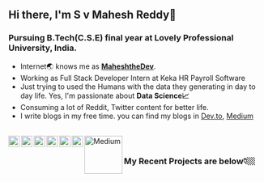 
## Hi there, I'm S v Mahesh Reddy👋
### Pursuing B.Tech(C.S.E) final year at Lovely Professional University, India.
* Internet🌏 knows me as [**MaheshtheDev**](https://www.google.com/search?q=maheshthedev). 
* Working as Full Stack Developer Intern at Keka HR Payroll Software
* Just trying to used the Humans with the data they generating in day to day life. Yes, I'm passionate about **Data Science📈**
* Consuming a lot of Reddit, Twitter content for better life.
* I write blogs in my free time. you can find my blogs in [Dev.to](https://dev.to/maheshthedev), [Medium](https://medium.com/@maheshthedev)

<br />
<a href="https://twitter.com/maheshthedev">
  <img align="left" alt="Mahesh Sv| Twitter" width="22px" src="https://cdn.jsdelivr.net/npm/simple-icons@v3/icons/twitter.svg" />
</a>
<a href="https://www.linkedin.com/in/maheshthedev/">
  <img align="left" alt="Linkedin" width="22px" src="https://cdn.jsdelivr.net/npm/simple-icons@v3/icons/linkedin.svg" />
</a>
<a href="https://t.me/maheshthedev">
  <img align="left" alt="Telegram" width="22px" src="https://cdn.jsdelivr.net/npm/simple-icons@v3/icons/telegram.svg" />
</a>
<a href="https://www.instagram.com/maheshthedev/">
  <img align="left" alt="Instagram" width="22px" src="https://cdn.jsdelivr.net/npm/simple-icons@v3/icons/instagram.svg" />
</a>
<a href="https://www.reddit.com/user/MaheshtheDev">
  <img align="left" alt=" Reddit" width="22px" src="https://cdn.jsdelivr.net/npm/simple-icons@v3/icons/reddit.svg" />
</a>
<a href="https://dev.to/maheshthedev">
  <img align="left" alt="Dev.to" src="https://d2fltix0v2e0sb.cloudfront.net/dev-badge.svg" alt="Mahesh Sv's DEV Profile" width="22">
</a> 
<a href="https://medium.com/@maheshthedev">
  <img align="left" alt="Medium" src="https://miro.medium.com/max/968/1*F6SrJR7_s95r6oCF3ugMZw.png" alt="Mahesh Sv's Medium Profile" width="75">
</a>
<br />

### My Recent Projects are below👇🏼
